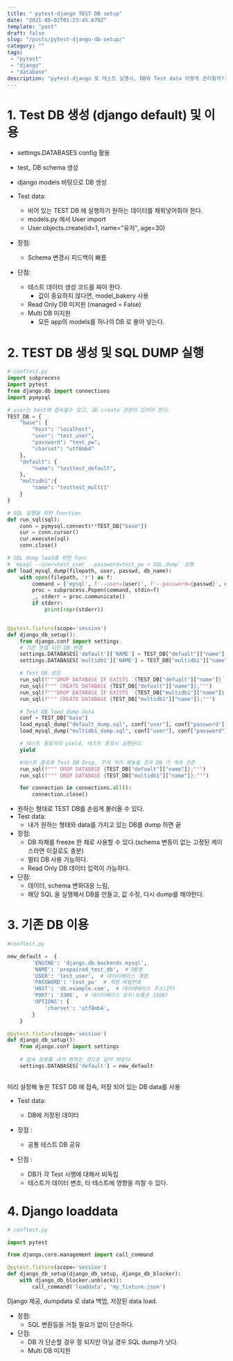 ```yaml
---
title: " pytest-django TEST DB setup"
date: "2021-08-02T01:23:45.678Z"
template: "post"
draft: false
slug: "/posts/pytest-django-db-setup/"
category: ""
tags:
 - "pytest"
 - "django"
 - "database"
description: "pytest-django 로 테스트 실행시, DB와 Test data 어떻게 관리할까??"
---
```

# 1. Test DB 생성 (django default) 및 이용

- settings.DATABASES config 활용
- test_<settings Server NAME>  DB schema 생성
- django models 바탕으로 DB 생성
- Test data: 
    - 비어 있는 TEST DB 에 실행하기 원하는 데이터를 채워넣어줘야 한다.
    - models.py 에서 User import
    - User.objects.create(id=1, name="유저", age=30)

- 장점:
    -  Schema 변경시 피드백이 빠름
- 단점: 
    - 테스트 데이터 생성 코드를 짜야 한다.
        - 값이 중요하지 않다면, model_bakery 사용
    - Read Only DB 미지원 (managed = False)
    - Multi DB 미지원
        - 모든 app의 models를 하나의 DB 로 몰아 넣는다.

# 2. TEST DB 생성 및 SQL DUMP 실행

```python
# conftest.py
import subprocess
import pytest
from django.db import connections
import pymysql

# user는 host에 접속할수 있고, db create 권한이 있어야 한다.
TEST_DB = {
    "base": {
        "host": "localhost",
        "user": "test_user",
        "password": "test_pw",
        "charset": "utf8mb4"
    },
    "default": {
        "name": "testtest_default",
    },
    "multidb1":{
        "name": "testtest_multi1"
    }
}

# SQL 실행을 위한 function
def run_sql(sql):
    conn = pymysql.connect(**TEST_DB["base"])
    cur = conn.cursor()
    cur.execute(sql)
    conn.close()

# SQL dump load를 위한 func 
# `mysql --user=test_user --password=test_pw < SQL.dump` 실행
def load_mysql_dump(filepath, user, passwd, db_name):
    with open(filepath, 'r') as f:
        command = ['mysql', f'--user={user}', f'--password={passwd}', db_name]
        proc = subprocess.Popen(command, stdin=f)
        _, stderr = proc.communicate()
        if stderr:
            print(repr(stderr))


@pytest.fixture(scope='session')
def django_db_setup():
    from django.conf import settings
    # 기존 연결 되던 DB 변경
    settings.DATABASES['default']['NAME'] = TEST_DB["defualt"]["name"]
    settings.DATABASES['multidb1']['NAME'] = TEST_DB["multidb1"]["name"]

    # Test DB 생성
    run_sql(f"""DROP DATABASE IF EXISTS `{TEST_DB["defualt"]["name"]}`;""")
    run_sql(f""" CREATE DATABASE {TEST_DB["defualt"]["name"]};""")
    run_sql(f"""DROP DATABASE IF EXISTS `{TEST_DB["multidb1"]["name"]}`;""")
    run_sql(f""" CREATE DATABASE {TEST_DB["multidb1"]["name"]};""")

    # Test DB load dump data
    conf = TEST_DB["base"]
    load_mysql_dump("default_dump.sql", conf["user"], conf["password"], TEST_DB["defualt"]["name"])
    load_mysql_dump("multidb1_dump.sql", conf["user"], conf["password"], TEST_DB["multidb1"]["name"])

    # 테스트 종료까지 yield, 테스트 종료시 실행된다.
    yield

    #테스트 종료후 Test DB Drop, 주석 처리 해놓을 경우 DB 가 계속 잔존
    run_sql(f""" DROP DATABASE {TEST_DB["defualt"]["name"]};""")
    run_sql(f""" DROP DATABASE {TEST_DB["multidb1"]["name"]};""")

    for connection in connections.all():
        connection.close()
```

- 원하는 형태로 TEST DB를 손쉽게 불러올 수 있다.
- Test data:
    - 내가 원하는 형태와 data를 가지고 있는 DB를 dump 하면 끝
- 장점: 
    - DB 자체를 freeze 한 채로 사용할 수 있다.(schema 변동이 없는 고정된 케이스라면 이걸로도 충분)
    - 멀티 DB 사용 가능하다.
    - Read Only DB 데이터 입력이 가능하다. 
- 단점: 
    - 데이터, schema 변화대응 느림, 
    - 해당 SQL 을 실행해서 DB를 만들고, 값 수정, 다시 dump를 해야한다.

# 3. 기존 DB 이용

```python
#conftest.py

new_default =  {
        'ENGINE': 'django.db.backends.mysql',
        'NAME': 'prepaired_test_db',  # DB명
        'USER': 'test_user',  # 데이터베이스 계정
        'PASSWORD': 'test_pw'  # 계정 비밀번호
        'HOST': 'db.example.com',  # 데이테베이스 주소(IP)
        'PORT': '3306',  # 데이터베이스 포트(보통은 3306)
        'OPTIONS': {
            'charset': 'utf8mb4',
        }
    }

@pytest.fixture(scope='session')
def django_db_setup():
    from django.conf import settings
    
    # 접속 정보를 내가 원하는 것으로 덮어 씌운다.
    settings.DATABASES['default'] = new_default
    
```

미리 설정해 놓은 TEST DB 에 접속, 저장 되어 있는 DB data를 사용

- Test data: 
    - DB에 저장된 데이터

- 장점 : 
    - 공통 테스트 DB 공유

- 단점 : 
    - DB가 각 Test 시행에 대해서 비독립
    - 테스트가 데이터 변조, 타 테스트에 영향을 끼칠 수 있다.

# 4. Django loaddata

```python
# conftest.py

import pytest

from django.core.management import call_command

@pytest.fixture(scope='session')
def django_db_setup(django_db_setup, django_db_blocker):
    with django_db_blocker.unblock():
        call_command('loaddata', 'my_fixture.json')
```

Django 제공, dumpdata 로 data 백업, 저장된 data load.

- 장점:
    - SQL 변환등을 거칠 필요가 없이 단순하다.
- 단점: 
    - DB 가 단순할 경우 잘 되지만 아닐 경우 SQL dump가 낫다.
    - Multi DB 미지원